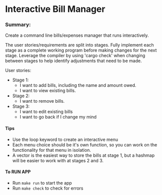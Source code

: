 # Interactive Bill Manager

### Summary:

Create a command line bills/expenses manager that runs interactively.

The user stories/requirements are split into stages. Fully implement each stage as a complete working program before making changes for the next stage. Leverage the compiler by using 'cargo check' when changing between stages to help identify adjustments that need to be made.

User stories:
- Stage 1:
    - I want to add bills, including the name and amount owed.
    - I want to view existing bills.
- Stage 2:
    - I want to remove bills.
- Stage 3:
    - I want to edit existing bills
    - I want to go back if I change my mind

#### Tips

- Use the loop keyword to create an interactive menu
- Each menu choice should be it's own function, so you can work on the functionality for that menu in isolation.
- A vector is the easiest way to store the bills at stage 1, but a hashmap will be easier to work with at stages 2 and 3.


#### To RUN APP
- Run `make run` to start the app
- Run `make check` to check for errors


